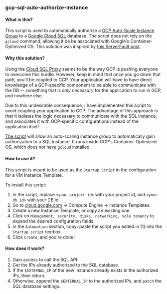 ### gcp-sql-auto-authorize-instance

#### What is this?

This script is used to automatically authorize a [GCP Auto-Scale Instance Group](https://cloud.google.com/compute/docs/autoscaler/) to a [Google Cloud SQL](https://cloud.google.com/sql/) database. The script does not rely on the `gcloud` command, allowing it be be associated with Google's Container-Optimized OS. This solution was inspired by [this ServerFault post](https://serverfault.com/questions/778842/google-cloud-sql-authorize-auto-scale-instance-groups).

#### Why this solution?

Using the [Cloud SQL Proxy](https://cloud.google.com/sql/docs/mysql/sql-proxy) seems to be the way GCP is pushing everyone to overcome this hurdle. However, keep in mind that once you go down that path, you'll be coupled to GCP. Your application will have to have direct knowledge of a GCP-specific component to be able to communicate with the DB -- something that is _only necessary_ for the application to run in GCP, and nowhere else.

Due to this undesirable consequence, I have implemented this script to avoid coupling your application to GCP. The advantage of this approach is that it isolates the logic necessary to communicate with the SQL instance, and associates it with GCP-specific configurations instead of the application itself.

[The script](/instance-group-startup.sh) will allow an auto-scaling instance group to automatically gain authorization to a SQL instance. It runs inside GCP's Container-Optimized OS, which does not have `gcloud` installed.

#### How to use it?

This script is meant to be used as the `Startup Script` in the configuration for a VM Instance Template.

To install this script:

1. In the script, replace `<your project id>` with your project id, and `<your db id>` with your DB id.
2. Go to [cloud.google.com](https://cloud.google.com/) -> Compute Engine -> Instance Templates.
3. Create a new Instance Template, or copy an existing one.
4. Click on `Management, security, disks, networking, sole tenancy` to expand the desired configuration fields.
5. In the `Automation` section, copy+paste the script you edited in (1) into the `Startup script` textbox.
6. Click `Create`, and you're done!

#### How does it work?

1. Gain access to call the SQL API.
2. Get the IPs already authorized to the SQL database.
3. If the `$EXTERNAL_IP` of the new instance already exists in the authorized IPs, then return.
4. Otherwise, append the `$EXTERNAL_IP` to the authorized IPs, and `patch` the SQL database settings.